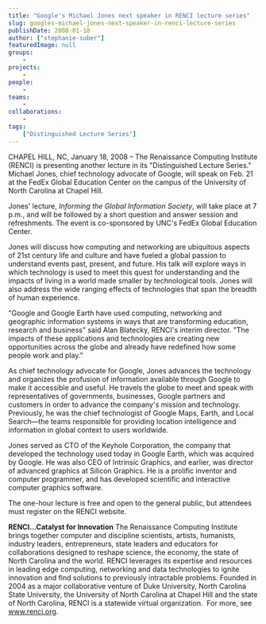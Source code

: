 ```yaml
---
title: "Google's Michael Jones next speaker in RENCI lecture series"
slug: googles-michael-jones-next-speaker-in-renci-lecture-series
publishDate: 2008-01-18
author: ["stephanie-suber"]
featuredImage: null
groups:
    - 
projects:
    - 
people:
    - 
teams: 
    - 
collaborations:
    - 
tags:
    ["Distinguished Lecture Series"]
---
```

CHAPEL HILL, NC, January 18, 2008 – The Renaissance Computing Institute (RENCI) is presenting another lecture in its "Distinguished Lecture Series." Michael Jones, chief technology advocate of Google, will speak on Feb. 21 at the FedEx Global Education Center on the campus of the University of North Carolina at Chapel Hill.

Jones' lecture, <em>Informing the Global Information Society</em>, will take place at 7 p.m., and will be followed by a short question and answer session and refreshments. The event is co-sponsored by UNC's FedEx Global Education Center.

Jones will discuss how computing and networking are ubiquitous aspects of 21st century life and culture and have fueled a global passion to understand events past, present, and future. His talk will explore ways in which technology is used to meet this quest for understanding and the impacts of living in a world made smaller by technological tools. Jones will also address the wide ranging effects of technologies that span the breadth of human experience.

"Google and Google Earth have used computing, networking and geographic information systems in ways that are transforming education, research and business" said Alan Blatecky, RENCI's interim director. "The impacts of these applications and technologies are creating new opportunities across the globe and already have redefined how some people work and play."

As chief technology advocate for Google, Jones advances the technology and organizes the profusion of information available through Google to make it accessible and useful. He travels the globe to meet and speak with representatives of governments, businesses, Google partners and customers in order to advance the company's mission and technology. Previously, he was the chief technologist of Google Maps, Earth, and Local Search—the teams responsible for providing location intelligence and information in global context to users worldwide.

Jones served as CTO of the Keyhole Corporation, the company that developed the technology used today in Google Earth, which was acquired by Google. He was also CEO of Intrinsic Graphics, and earlier, was director of advanced graphics at Silicon Graphics. He is a prolific inventor and computer programmer, and has developed scientific and interactive computer graphics software.

The one-hour lecture is free and open to the general public, but attendees must register on the RENCI website.

<strong>RENCI…Catalyst for Innovation</strong>
The Renaissance Computing Institute brings together computer and discipline scientists, artists, humanists, industry leaders, entrepreneurs, state leaders and educators for collaborations designed to reshape science, the economy, the state of North Carolina and the world. RENCI leverages its expertise and resources in leading edge computing, networking and data technologies to ignite innovation and find solutions to previously intractable problems. Founded in 2004 as a major collaborative venture of Duke University, North Carolina State University, the University of North Carolina at Chapel Hill and the state of North Carolina, RENCI is a statewide virtual organization.  For more, see <a href="https://www.renci.org/">www.renci.org</a>.
